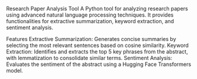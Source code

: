 Research Paper Analysis Tool
A Python tool for analyzing research papers using advanced natural language processing techniques. It provides functionalities for extractive summarization, keyword extraction, and sentiment analysis.

Features
Extractive Summarization: Generates concise summaries by selecting the most relevant sentences based on cosine similarity.
Keyword Extraction: Identifies and extracts the top 5 key phrases from the abstract, with lemmatization to consolidate similar terms.
Sentiment Analysis: Evaluates the sentiment of the abstract using a Hugging Face Transformers model.
